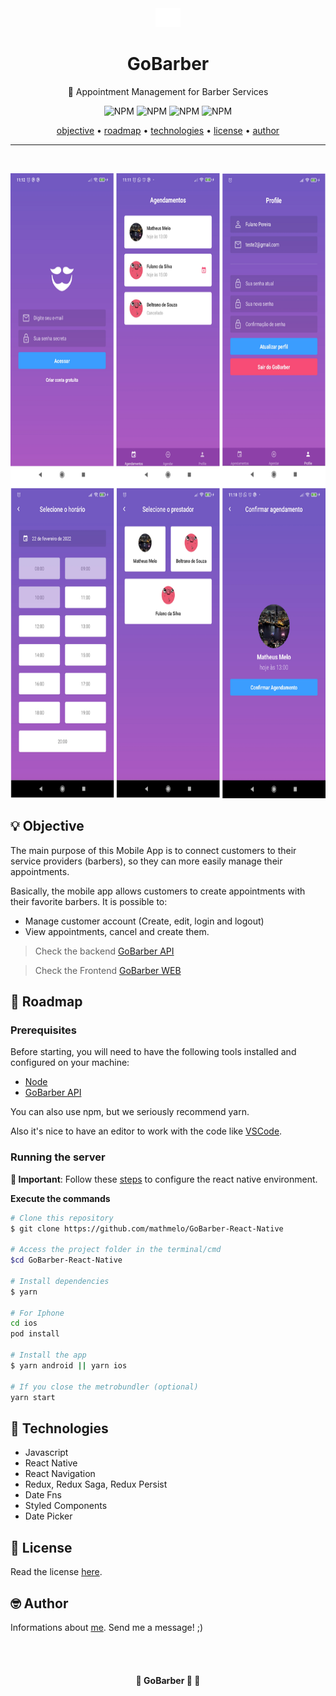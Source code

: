 <div align="center">
    <img src="./src/assets/logo.png" height="30"/>
  <h1>GoBarber</h1>
</div>
<p align="center">🚀 Appointment Management for Barber Services</p>
<p align="center">
  <img alt="NPM" src="https://img.shields.io/github/license/mathmelo/GoBarber-React-Native">
  <img alt="NPM" src="https://img.shields.io/github/issues/mathmelo/GoBarber-React-Native">
  <img alt="NPM" src="https://img.shields.io/github/forks/mathmelo/GoBarber-React-Native">
  <img alt="NPM" src="https://img.shields.io/github/stars/mathmelo/GoBarber-React-Native">
</p>

<div align="center">
 <a href="#-objective">objective</a> •
 <a href="#-roadmap">roadmap</a> •
 <a href="#-technologies">technologies</a> •
 <a href="#-license">license</a> •
 <a href="#-author">author</a>
</div>

---
</br>
<p align="center">
  <img src="./.github/GoBarber.png" height="1000" margin-top="400">
</p>


## 💡 Objective
<p>The main purpose of this Mobile App is to connect customers to their service providers (barbers), so they can more easily manage their appointments.</p>
<p>Basically, the mobile app allows customers to create appointments with their favorite barbers.
It is possible to:</p>

- Manage customer account (Create, edit, login and logout)
- View appointments, cancel and create them.

> Check the backend [GoBarber API](https://github.com/mathmelo/GoBarber-NodeJS)

> Check the Frontend [GoBarber WEB](https://github.com/mathmelo/GoBarber-React)


## 🎌 Roadmap

### Prerequisites
Before starting, you will need to have the following tools installed and configured on your machine:
<ul>
  <li><a href="https://nodejs.org/en/">Node</a></li>
  <li><a href="https://github.com/mathmelo/GoBarber-NodeJS">GoBarber API</a></li>
</ul>

You can also use npm, but we seriously recommend yarn.

Also it's nice to have an editor to work with the code like [VSCode](https://code.visualstudio.com/).

### Running the server
**🚫 Important**: Follow these [steps](https://react-native.rocketseat.dev/) to configure the react native environment.

**Execute the commands**

```bash
# Clone this repository
$ git clone https://github.com/mathmelo/GoBarber-React-Native

# Access the project folder in the terminal/cmd
$cd GoBarber-React-Native

# Install dependencies
$ yarn

# For Iphone
cd ios
pod install

# Install the app
$ yarn android || yarn ios

# If you close the metrobundler (optional)
yarn start
```

## 💜 Technologies
- Javascript
- React Native
- React Navigation
- Redux, Redux Saga, Redux Persist
- Date Fns
- Styled Components
- Date Picker

## 📕 License

Read the license [here](https://github.com/mathmelo/GoBarber-React-Native/blob/develop/LICENSE).

## 🤓 Author

Informations about [me](https://github.com/mathmelo).
Send me a message! ;)

<br />
<br />

<h4 align="center">
	🚧  GoBarber 🚀  🚧</br>
</h4>
